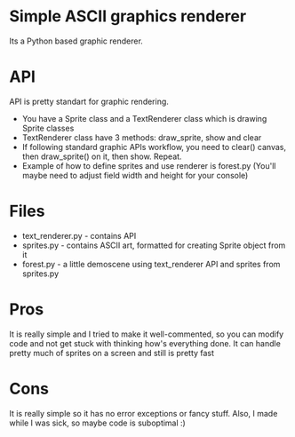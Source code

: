 # Simple ASCII graphics renderer
Its a Python based graphic renderer.

# API
API is pretty standart for graphic rendering. 
- You have a Sprite class and a TextRenderer class which is drawing Sprite classes
- TextRenderer class have 3 methods: draw_sprite, show and clear
- If following standard graphic APIs workflow, you need to clear() canvas, then draw_sprite() on it, then show. Repeat.
- Example of how to define sprites and use renderer is forest.py (You'll maybe need to adjust field width and height for your console)

# Files
- text_renderer.py - contains API
- sprites.py - contains ASCII art, formatted for creating Sprite object from it
- forest.py - a little demoscene using text_renderer API and sprites from sprites.py 

# Pros
It is really simple and I tried to make it well-commented, so you can modify code and not get stuck with thinking how's everything done. It can handle pretty much of sprites on a screen and still is pretty fast

# Cons
It is really simple so it has no error exceptions or fancy stuff. Also, I made while I was sick, so maybe code is suboptimal :)
